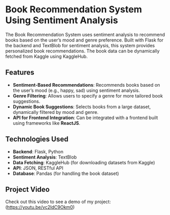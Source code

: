 # Book Recommendation System Using Sentiment Analysis

The Book Recommendation System uses sentiment analysis to recommend books based on the user’s mood and genre preference. Built with Flask for the backend and TextBlob for sentiment analysis, this system provides personalized book recommendations. The book data can be dynamically fetched from Kaggle using KaggleHub.

## Features
- **Sentiment-Based Recommendations**: Recommends books based on the user’s mood (e.g., happy, sad) using sentiment analysis.
- **Genre Filtering**: Allows users to specify a genre for more tailored book suggestions.
- **Dynamic Book Suggestions**: Selects books from a large dataset, dynamically filtered by mood and genre.
- **API for Frontend Integration**: Can be integrated with a frontend built using frameworks like **ReactJS**.

## Technologies Used
- **Backend**: Flask, Python
- **Sentiment Analysis**: TextBlob
- **Data Fetching**: KaggleHub (for downloading datasets from Kaggle)
- **API**: JSON, RESTful API
- **Database**: Pandas (for handling the book dataset)
  
## Project Video
Check out this video to see a demo of my project: (https://youtu.be/vc2IdC9Okm0)
